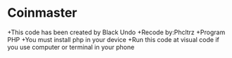 # Coinmaster
+This code has been created by Black Undo<space>
+Recode by:Phcltrz<space>
+Program PHP<space>
+You must install php in your device<space>
+Run this code at visual code if you use computer or terminal in your phone<space>
